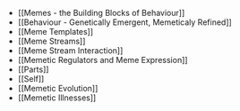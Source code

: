 - [[Memes - the Building Blocks of Behaviour]]
- [[Behaviour - Genetically Emergent, Memeticaly Refined]]
- [[Meme Templates]]
- [[Meme Streams]]
- [[Meme Stream Interaction]]
- [[Memetic Regulators and Meme Expression]]
- [[Parts]]
- [[Self]]
- [[Memetic Evolution]]
- [[Memetic Illnesses]]
